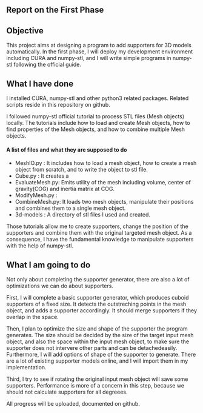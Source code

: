 ## Report on the First Phase

Objective
---

This project aims at designing a program to add supporters for 3D models automatically.
In the first phase, I will deploy my development environment including CURA and numpy-stl, and I will write simple programs in numpy-stl following the official guide.


What I have done
---

I installed CURA, numpy-stl and other python3 related packages. Related scripts reside in this repository on github.

I followed numpy-stl official tutorial to process STL files (Mesh objects) locally. The tutorials include how to load and create Mesh objects, how to find properties of the Mesh objects, and how to combine multiple Mesh objects.


#### A list of files and what they are supposed to do

* MeshIO.py	: It includes how to load a mesh object, how to create a mesh object from scratch, and to write the object to stl file.
* Cube.py 	: It creates a 
* EvaluateMesh.py: Emits utility of the mesh including volume, center of gravity(COG) and inertia matrix at COG.
* ModifyMesh.py	: 
* CombineMesh.py: It loads two mesh objects, manipulate their positions and combines them to a single mesh object.
* 3d-models	: A directory of stl files I used and created.

Those tutorials allow me to create supporters, change the position of the supporters and combine them with the original targeted mesh object.
As a consequence, I have the fundamental knowledge to manipulate supporters with the help of numpy-stl.

What I am going to do
---

Not only about completing the supporter generator, there are also a lot of optimizations we can do about supporters.

First, I will complete a basic supporter generator, which produces cuboid supporters of a fixed size. It detects the outstreching points in the mesh object, and adds a supporter accordingly. It should merge supporters if they overlap in the space.

Then, I plan to optimize the size and shape of the supporter the program generates. The size should be decided by the size of the target input mesh object, and also the space within the input mesh object, to make sure the supporter does not intervere other parts and can be detachedeasily. Furthermore, I will add options of shape of the supporter to generate. There are a lot of existing supporter models online, and I will import them in my implementation.

Third, I try to see if rotating the original input mesh object will save some supporters. Performance is more of a concern in this step, because we should not calculate supporters for all degreees.

All progress will be uploaded, documented on github.


